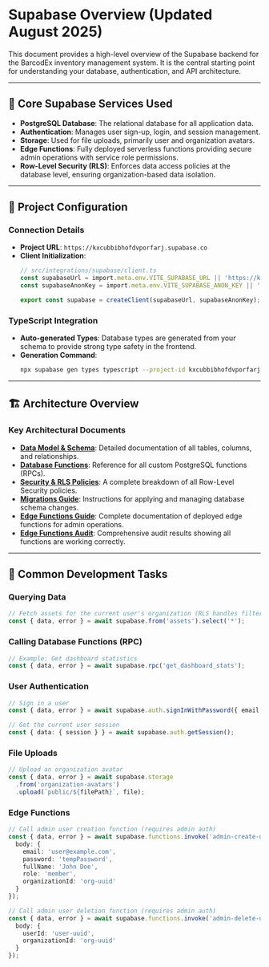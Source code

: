 # Supabase Overview (Updated August 2025)

This document provides a high-level overview of the Supabase backend for the BarcodEx inventory management system. It is the central starting point for understanding your database, authentication, and API architecture.

---

## 🎯 **Core Supabase Services Used**

-   **PostgreSQL Database**: The relational database for all application data.
-   **Authentication**: Manages user sign-up, login, and session management.
-   **Storage**: Used for file uploads, primarily user and organization avatars.
-   **Edge Functions**: Fully deployed serverless functions providing secure admin operations with service role permissions.
-   **Row-Level Security (RLS)**: Enforces data access policies at the database level, ensuring organization-based data isolation.

---

## 🔑 **Project Configuration**

### **Connection Details**
-   **Project URL**: `https://kxcubbibhofdvporfarj.supabase.co`
-   **Client Initialization**:
    ```typescript
    // src/integrations/supabase/client.ts
    const supabaseUrl = import.meta.env.VITE_SUPABASE_URL || 'https://kxcubbibhofdvporfarj.supabase.co';
    const supabaseAnonKey = import.meta.env.VITE_SUPABASE_ANON_KEY || 'your_anon_key'; // Replace with your actual anon key

    export const supabase = createClient(supabaseUrl, supabaseAnonKey);
    ```

### **TypeScript Integration**
-   **Auto-generated Types**: Database types are generated from your schema to provide strong type safety in the frontend.
-   **Generation Command**:
    ```bash
    npx supabase gen types typescript --project-id kxcubbibhofdvporfarj > src/types/database.types.ts
    ```

---

## 🏗️ **Architecture Overview**

### **Key Architectural Documents**
-   **[Data Model & Schema](./SUPABASE-DATA-MODEL.md)**: Detailed documentation of all tables, columns, and relationships.
-   **[Database Functions](./SUPABASE-DATABASE-FUNCTIONS.md)**: Reference for all custom PostgreSQL functions (RPCs).
-   **[Security & RLS Policies](./SUPABASE-SECURITY.md)**: A complete breakdown of all Row-Level Security policies.
-   **[Migrations Guide](./SUPABASE-MIGRATIONS-GUIDE.md)**: Instructions for applying and managing database schema changes.
-   **[Edge Functions Guide](../MASTERKEY-EDGE-FUNCTIONS.md)**: Complete documentation of deployed edge functions for admin operations.
-   **[Edge Functions Audit](../EDGE_FUNCTIONS_AUDIT.md)**: Comprehensive audit results showing all functions are working correctly.

---

## 🚀 **Common Development Tasks**

### **Querying Data**
```typescript
// Fetch assets for the current user's organization (RLS handles filtering)
const { data, error } = await supabase.from('assets').select('*');
```

### **Calling Database Functions (RPC)**
```typescript
// Example: Get dashboard statistics
const { data, error } = await supabase.rpc('get_dashboard_stats');
```

### **User Authentication**
```typescript
// Sign in a user
const { data, error } = await supabase.auth.signInWithPassword({ email, password });

// Get the current user session
const { data: { session } } = await supabase.auth.getSession();
```

### **File Uploads**
```typescript
// Upload an organization avatar
const { data, error } = await supabase.storage
  .from('organization-avatars')
  .upload(`public/${filePath}`, file);
```

### **Edge Functions**
```typescript
// Call admin user creation function (requires admin auth)
const { data, error } = await supabase.functions.invoke('admin-create-user', {
  body: {
    email: 'user@example.com',
    password: 'tempPassword',
    fullName: 'John Doe',
    role: 'member',
    organizationId: 'org-uuid'
  }
});

// Call admin user deletion function (requires admin auth)
const { data, error } = await supabase.functions.invoke('admin-delete-user', {
  body: {
    userId: 'user-uuid',
    organizationId: 'org-uuid'
  }
});
```